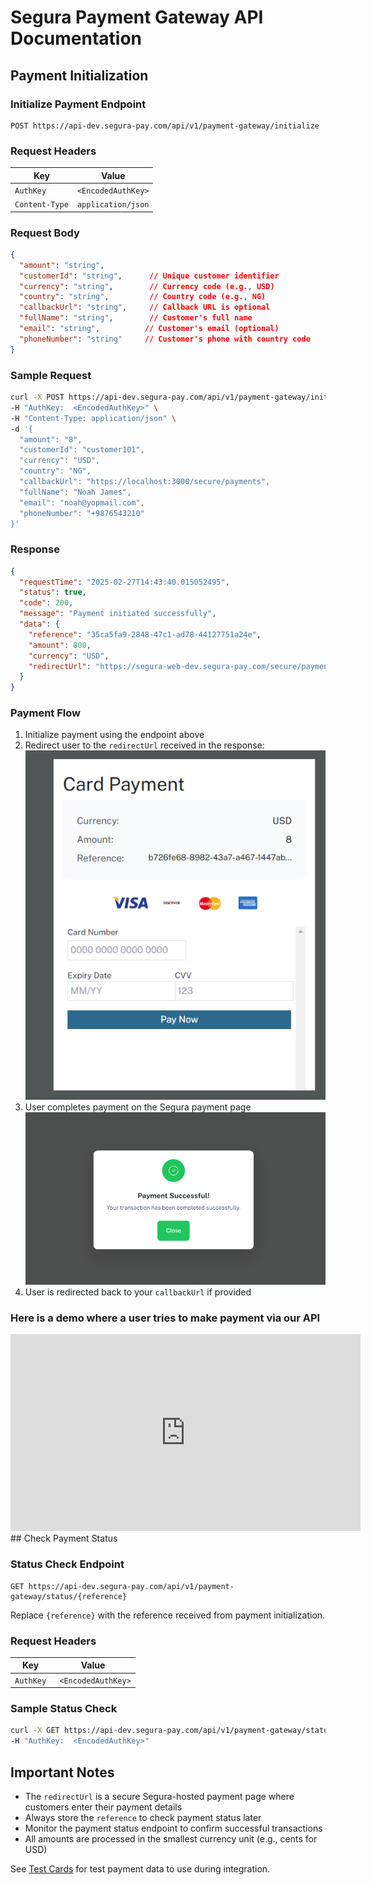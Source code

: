 # Segura Payment Gateway API Documentation

## Payment Initialization

### Initialize Payment Endpoint
```
POST https://api-dev.segura-pay.com/api/v1/payment-gateway/initialize
```

### Request Headers
| Key | Value |
|-----|-------|
| `AuthKey` | `<EncodedAuthKey>` |
| `Content-Type` | `application/json` |

### Request Body
```json
{
  "amount": "string",          
  "customerId": "string",      // Unique customer identifier
  "currency": "string",        // Currency code (e.g., USD)
  "country": "string",         // Country code (e.g., NG)
  "callbackUrl": "string",     // Callback URL is optional
  "fullName": "string",        // Customer's full name
  "email": "string",          // Customer's email (optional)
  "phoneNumber": "string"     // Customer's phone with country code
}
```

### Sample Request
```bash
curl -X POST https://api-dev.segura-pay.com/api/v1/payment-gateway/initialize \
-H "AuthKey:  <EncodedAuthKey>" \
-H "Content-Type: application/json" \
-d '{
  "amount": "8",
  "customerId": "customer101",
  "currency": "USD",
  "country": "NG",
  "callbackUrl": "https://localhost:3000/secure/payments",
  "fullName": "Noah James",
  "email": "noah@yopmail.com",
  "phoneNumber": "+9876543210"
}'
```

### Response
```json
{
  "requestTime": "2025-02-27T14:43:40.015052495",
  "status": true,
  "code": 200,
  "message": "Payment initiated successfully",
  "data": {
    "reference": "35ca5fa9-2848-47c1-ad78-44127751a24e",
    "amount": 800,
    "currency": "USD",
    "redirectUrl": "https://segura-web-dev.segura-pay.com/secure/payments?orderreference=35ca5fa9-2848-47c1-ad78-44127751a24e"
  }
}
```

### Payment Flow
1. Initialize payment using the endpoint above
2. Redirect user to the `redirectUrl` received in the response:
![alt text](image-4.png)
3. User completes payment on the Segura payment page
![alt text](image-5.png)
4. User is redirected back to your `callbackUrl` if provided

### Here is a demo where a user tries to make payment via our API

<iframe width="560" height="315" src="https://www.youtube.com/embed/IWQKdWizVac" title="Segura Gateway Integration Video" frameborder="0" allowfullscreen></iframe>



<br>
## Check Payment Status

### Status Check Endpoint
```
GET https://api-dev.segura-pay.com/api/v1/payment-gateway/status/{reference}
```

Replace `{reference}` with the reference received from payment initialization.

### Request Headers
| Key | Value |
|-----|-------|
| `AuthKey` | ` <EncodedAuthKey>` |

### Sample Status Check
```bash
curl -X GET https://api-dev.segura-pay.com/api/v1/payment-gateway/status/35ca5fa9-2848-47c1-ad78-44127751a24e \
-H "AuthKey:  <EncodedAuthKey>"
```

## Important Notes
- The `redirectUrl` is a secure Segura-hosted payment page where customers enter their payment details
- Always store the `reference` to check payment status later
- Monitor the payment status endpoint to confirm successful transactions
- All amounts are processed in the smallest currency unit (e.g., cents for USD)


See [Test Cards](./cards.md) for test payment data to use during integration.